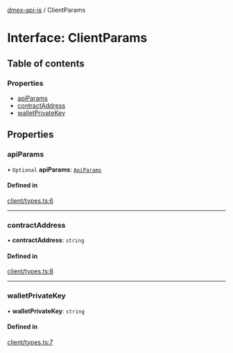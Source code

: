 [dmex-api-js](../README.md) / ClientParams

# Interface: ClientParams

## Table of contents

### Properties

- [apiParams](ClientParams.md#apiparams)
- [contractAddress](ClientParams.md#contractaddress)
- [walletPrivateKey](ClientParams.md#walletprivatekey)

## Properties

### apiParams

• `Optional` **apiParams**: [`ApiParams`](ApiParams.md)

#### Defined in

[client/types.ts:6](https://github.com/dmex-app/node-api-js/blob/873b0f8/src/client/types.ts#L6)

___

### contractAddress

• **contractAddress**: `string`

#### Defined in

[client/types.ts:8](https://github.com/dmex-app/node-api-js/blob/873b0f8/src/client/types.ts#L8)

___

### walletPrivateKey

• **walletPrivateKey**: `string`

#### Defined in

[client/types.ts:7](https://github.com/dmex-app/node-api-js/blob/873b0f8/src/client/types.ts#L7)
